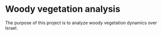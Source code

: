 Woody vegetation analysis 
=========================

The purpose of this project is to analyze woody vegetation dynamics over Israel. 
